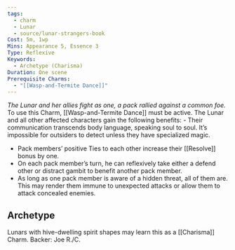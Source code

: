 ```yaml
---
tags:
  - charm
  - Lunar
  - source/lunar-strangers-book
Cost: 5m, 1wp
Mins: Appearance 5, Essence 3
Type: Reflexive
Keywords:
  - Archetype (Charisma)
Duration: One scene
Prerequisite Charms:
  - "[[Wasp-and-Termite Dance]]"
---
```

*The Lunar and her allies fight as one, a pack rallied against a common foe.*
To use this Charm, [[Wasp-and-Termite Dance]] must be active. The Lunar and all other affected characters gain the following benefits:  - Their communication transcends body language, speaking soul to soul. It’s impossible for outsiders to detect unless they have specialized magic.
 - Pack members’ positive Ties to each other increase their [[Resolve]] bonus by one.
 - On each pack member’s turn, he can reflexively take either a defend other or distract gambit to benefit another pack member.
 - As long as one pack member is aware of a hidden threat, all of them are. This may render them immune to unexpected attacks or allow them to attack concealed enemies.

## Archetype 
Lunars with hive-dwelling spirit shapes may learn this as a [[Charisma]] Charm.
Backer: Joe R./C.